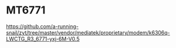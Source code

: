 # MT6771
https://github.com/a-running-snail/zyt/tree/master/vendor/mediatek/proprietary/modem/k6306q-LWCTG_R3_6771-yxj-6M-V0.5
